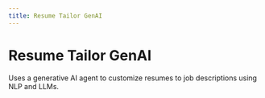 ```yaml
---
title: Resume Tailor GenAI
---
```


# Resume Tailor GenAI

Uses a generative AI agent to customize resumes to job descriptions using NLP and LLMs.

